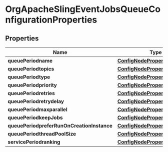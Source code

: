 
# OrgApacheSlingEventJobsQueueConfigurationProperties

## Properties
Name | Type | Description | Notes
------------ | ------------- | ------------- | -------------
**queuePeriodname** | [**ConfigNodePropertyString**](ConfigNodePropertyString.md) |  |  [optional]
**queuePeriodtopics** | [**ConfigNodePropertyArray**](ConfigNodePropertyArray.md) |  |  [optional]
**queuePeriodtype** | [**ConfigNodePropertyDropDown**](ConfigNodePropertyDropDown.md) |  |  [optional]
**queuePeriodpriority** | [**ConfigNodePropertyDropDown**](ConfigNodePropertyDropDown.md) |  |  [optional]
**queuePeriodretries** | [**ConfigNodePropertyInteger**](ConfigNodePropertyInteger.md) |  |  [optional]
**queuePeriodretrydelay** | [**ConfigNodePropertyInteger**](ConfigNodePropertyInteger.md) |  |  [optional]
**queuePeriodmaxparallel** | [**ConfigNodePropertyFloat**](ConfigNodePropertyFloat.md) |  |  [optional]
**queuePeriodkeepJobs** | [**ConfigNodePropertyBoolean**](ConfigNodePropertyBoolean.md) |  |  [optional]
**queuePeriodpreferRunOnCreationInstance** | [**ConfigNodePropertyBoolean**](ConfigNodePropertyBoolean.md) |  |  [optional]
**queuePeriodthreadPoolSize** | [**ConfigNodePropertyInteger**](ConfigNodePropertyInteger.md) |  |  [optional]
**servicePeriodranking** | [**ConfigNodePropertyInteger**](ConfigNodePropertyInteger.md) |  |  [optional]



